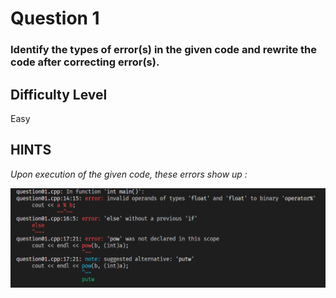 # Question 1

### Identify the types of error(s) in the given code and rewrite the code after correcting error(s).

## Difficulty Level
    
Easy

## HINTS

*Upon execution of the given code, these errors show up :*

![Hint](image.png)
